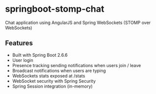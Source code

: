 springboot-stomp-chat
=====================

Chat application using AngularJS and Spring WebSockets (STOMP over WebSockets)

## Features
- Built with Spring Boot 2.6.6
- User login
- Presence tracking sending notifications when users join / leave
- Broadcast notifications when users are typing
- WebSockets stats exposed at /stats
- WebSocket security with Spring Security
- Spring Session integration (in-memory)
